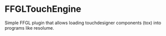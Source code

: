 # FFGLTouchEngine

Simple FFGL plugin that allows loading touchdesigner components (tox) into programs like resolume. 
